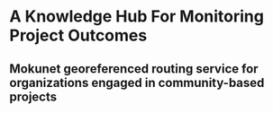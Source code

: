 # A Knowledge Hub For Monitoring Project Outcomes

## Mokunet georeferenced routing service for organizations engaged in community-based projects
